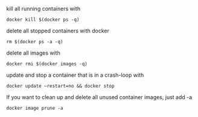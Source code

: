 kill all running containers with
```
docker kill $(docker ps -q)
```

delete all stopped containers with docker
```
rm $(docker ps -a -q)
```

delete all images with
```
docker rmi $(docker images -q)
```

update and stop a container that is in a crash-loop with
```
docker update –restart=no && docker stop
```

If you want to clean up and delete all unused container images, just add -a
```
docker image prune -a
```
